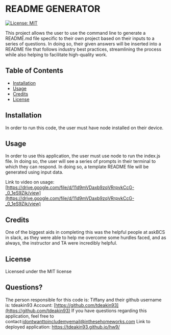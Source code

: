 
# README GENERATOR

[![License: MIT](https://img.shields.io/badge/License-MIT-yellow.svg)](https://opensource.org/licenses/MIT)

This project allows the user to use the command line to generate a README.md file specific to their own project based on their inputs to a series of questions. In doing so, their given answers will be inserted into a README file that follows industry best practices, streamlining the process while also helping to facilitate high-quality work.

## Table of Contents
  - [Installation](#installation)
  - [Usage](#usage)
  - [Credits](#credits)
  - [License](#license)

## Installation
  In order to run this code, the user must have node installed on their device. 
<!-- I'd like to run options of a 1 2 3 step process potentially  here -->

## Usage
  In order to use this application, the user must use node to run the index.js file. In doing so, the user will see a series of prompts in their terminal to which they can respond. In doing so, a template README file will be generated using input data.
  
  Link to video on usage: [https://drive.google.com/file/d/11d9mVDaxb9zqVRrpvkCcG-_0_1eS9Zik/view](https://drive.google.com/file/d/11d9mVDaxb9zqVRrpvkCcG-_0_1eS9Zik/view)
<!-- I'd also like to potentially have this where it opens in the users local word processor....  -->

## Credits
  One of the biggest aids in completing this was the helpful people at askBCS in slack, as they were able to help me overcome some hurdles faced, and as always, the instructor and TA were incredibly helpful.
<!-- Would like to have the optional parts of this read me only display question if user "opts in" like do you want to include a contribution section? If yes, ask question, if no, don't -->

## License
  Licensed under the MIT license

## Questions?
  The person responsible for this code is: Tiffany and their github username is: tdeakin93
  Account: [https://github.com/tdeakin93](https://github.com/tdeakin93)
  If you have questions regarding this application, feel free to contact:idontwanttoincludemyemail@inthesehomeworks.com
  Link to deployed application: https://tdeakin93.github.io/hw9/

